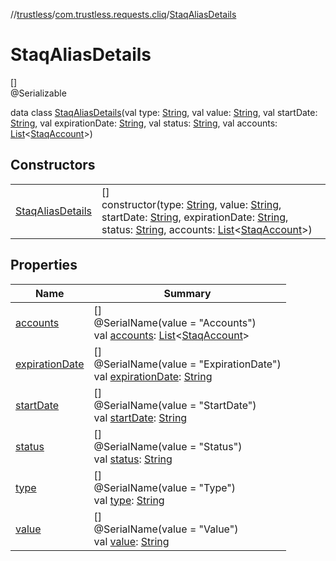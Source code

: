 //[trustless](../../../index.md)/[com.trustless.requests.cliq](../index.md)/[StaqAliasDetails](index.md)

# StaqAliasDetails

[]\
@Serializable

data class [StaqAliasDetails](index.md)(val type: [String](https://kotlinlang.org/api/latest/jvm/stdlib/kotlin/-string/index.html), val value: [String](https://kotlinlang.org/api/latest/jvm/stdlib/kotlin/-string/index.html), val startDate: [String](https://kotlinlang.org/api/latest/jvm/stdlib/kotlin/-string/index.html), val expirationDate: [String](https://kotlinlang.org/api/latest/jvm/stdlib/kotlin/-string/index.html), val status: [String](https://kotlinlang.org/api/latest/jvm/stdlib/kotlin/-string/index.html), val accounts: [List](https://kotlinlang.org/api/latest/jvm/stdlib/kotlin.collections/-list/index.html)&lt;[StaqAccount](../-staq-account/index.md)&gt;)

## Constructors

| | |
|---|---|
| [StaqAliasDetails](-staq-alias-details.md) | []<br>constructor(type: [String](https://kotlinlang.org/api/latest/jvm/stdlib/kotlin/-string/index.html), value: [String](https://kotlinlang.org/api/latest/jvm/stdlib/kotlin/-string/index.html), startDate: [String](https://kotlinlang.org/api/latest/jvm/stdlib/kotlin/-string/index.html), expirationDate: [String](https://kotlinlang.org/api/latest/jvm/stdlib/kotlin/-string/index.html), status: [String](https://kotlinlang.org/api/latest/jvm/stdlib/kotlin/-string/index.html), accounts: [List](https://kotlinlang.org/api/latest/jvm/stdlib/kotlin.collections/-list/index.html)&lt;[StaqAccount](../-staq-account/index.md)&gt;) |

## Properties

| Name | Summary |
|---|---|
| [accounts](accounts.md) | []<br>@SerialName(value = &quot;Accounts&quot;)<br>val [accounts](accounts.md): [List](https://kotlinlang.org/api/latest/jvm/stdlib/kotlin.collections/-list/index.html)&lt;[StaqAccount](../-staq-account/index.md)&gt; |
| [expirationDate](expiration-date.md) | []<br>@SerialName(value = &quot;ExpirationDate&quot;)<br>val [expirationDate](expiration-date.md): [String](https://kotlinlang.org/api/latest/jvm/stdlib/kotlin/-string/index.html) |
| [startDate](start-date.md) | []<br>@SerialName(value = &quot;StartDate&quot;)<br>val [startDate](start-date.md): [String](https://kotlinlang.org/api/latest/jvm/stdlib/kotlin/-string/index.html) |
| [status](status.md) | []<br>@SerialName(value = &quot;Status&quot;)<br>val [status](status.md): [String](https://kotlinlang.org/api/latest/jvm/stdlib/kotlin/-string/index.html) |
| [type](type.md) | []<br>@SerialName(value = &quot;Type&quot;)<br>val [type](type.md): [String](https://kotlinlang.org/api/latest/jvm/stdlib/kotlin/-string/index.html) |
| [value](value.md) | []<br>@SerialName(value = &quot;Value&quot;)<br>val [value](value.md): [String](https://kotlinlang.org/api/latest/jvm/stdlib/kotlin/-string/index.html) |
